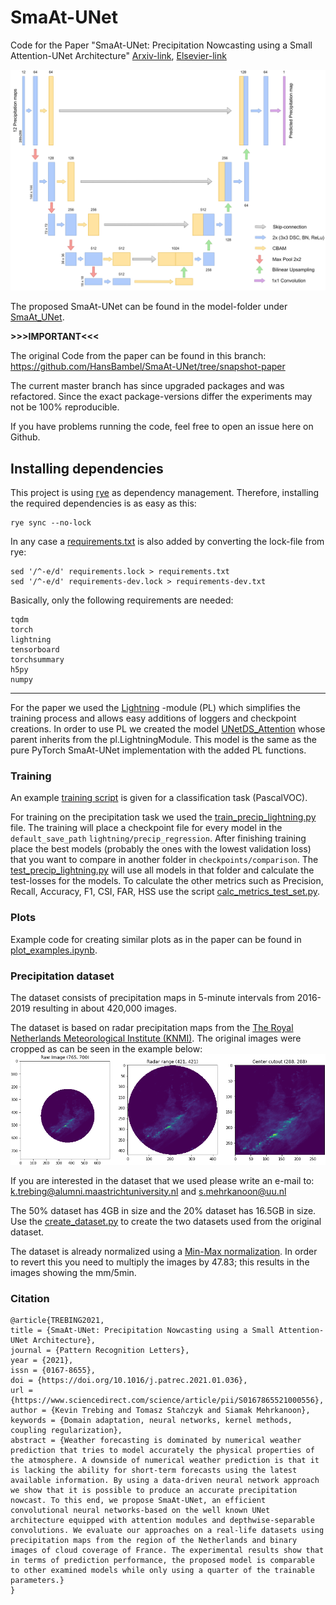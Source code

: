 # SmaAt-UNet
Code for the Paper "SmaAt-UNet: Precipitation Nowcasting using a Small Attention-UNet Architecture" [Arxiv-link](https://arxiv.org/abs/2007.04417), [Elsevier-link](https://www.sciencedirect.com/science/article/pii/S0167865521000556?via%3Dihub)

![SmaAt-UNet](SmaAt-UNet.png)

The proposed SmaAt-UNet can be found in the model-folder under [SmaAt_UNet](models/SmaAt_UNet.py).

**>>>IMPORTANT<<<**

The original Code from the paper can be found in this branch: https://github.com/HansBambel/SmaAt-UNet/tree/snapshot-paper

The current master branch has since upgraded packages and was refactored. Since the exact package-versions differ the experiments may not be 100% reproducible.

If you have problems running the code, feel free to open an issue here on Github.

## Installing dependencies
This project is using [rye](https://rye-up.com/) as dependency management. Therefore, installing the required dependencies is as easy as this:
```shell
rye sync --no-lock
```

In any case a [requirements.txt](requirements.txt) is also added by converting the lock-file from rye:
```shell
sed '/^-e/d' requirements.lock > requirements.txt
sed '/^-e/d' requirements-dev.lock > requirements-dev.txt
```

Basically, only the following requirements are needed:
```
tqdm
torch
lightning
tensorboard
torchsummary
h5py
numpy
```

---
For the paper we used the [Lightning](https://github.com/Lightning-AI/lightning) -module (PL) which simplifies the training process and allows easy additions of loggers and checkpoint creations.
In order to use PL we created the model [UNetDS_Attention](models/unet_precip_regression_lightning.py) whose parent inherits from the pl.LightningModule. This model is the same as the pure PyTorch SmaAt-UNet implementation with the added PL functions.

### Training
An example [training script](train_SmaAtUNet.py) is given for a classification task (PascalVOC).

For training on the precipitation task we used the [train_precip_lightning.py](train_precip_lightning.py) file.
The training will place a checkpoint file for every model in the `default_save_path` `lightning/precip_regression`. After finishing training place the best models (probably the ones with the lowest validation loss) that you want to compare in another folder in `checkpoints/comparison`.
The [test_precip_lightning.py](test_precip_lightning.py) will use all models in that folder and calculate the test-losses for the models.
To calculate the other metrics such as Precision, Recall, Accuracy, F1, CSI, FAR, HSS use the script [calc_metrics_test_set.py](calc_metrics_test_set.py).

### Plots
Example code for creating similar plots as in the paper can be found in [plot_examples.ipynb](plot_examples.ipynb).

### Precipitation dataset
The dataset consists of precipitation maps in 5-minute intervals from 2016-2019 resulting in about 420,000 images.

The dataset is based on radar precipitation maps from the [The Royal Netherlands Meteorological Institute (KNMI)](https://www.knmi.nl/over-het-knmi/about).
The original images were cropped as can be seen in the example below:
![Precip cutout](Precipitation%20map%20Cutout.png)

If you are interested in the dataset that we used please write an e-mail to: k.trebing@alumni.maastrichtuniversity.nl and s.mehrkanoon@uu.nl

The 50% dataset has 4GB in size and the 20% dataset has 16.5GB in size. Use the [create_dataset.py](create_datasets.py) to create the two datasets used from the original dataset.

The dataset is already normalized using a [Min-Max normalization](https://en.wikipedia.org/wiki/Feature_scaling#Rescaling_(min-max_normalization)).
In order to revert this you need to multiply the images by 47.83; this results in the images showing the mm/5min.

### Citation
```
@article{TREBING2021,
title = {SmaAt-UNet: Precipitation Nowcasting using a Small Attention-UNet Architecture},
journal = {Pattern Recognition Letters},
year = {2021},
issn = {0167-8655},
doi = {https://doi.org/10.1016/j.patrec.2021.01.036},
url = {https://www.sciencedirect.com/science/article/pii/S0167865521000556},
author = {Kevin Trebing and Tomasz Staǹczyk and Siamak Mehrkanoon},
keywords = {Domain adaptation, neural networks, kernel methods, coupling regularization},
abstract = {Weather forecasting is dominated by numerical weather prediction that tries to model accurately the physical properties of the atmosphere. A downside of numerical weather prediction is that it is lacking the ability for short-term forecasts using the latest available information. By using a data-driven neural network approach we show that it is possible to produce an accurate precipitation nowcast. To this end, we propose SmaAt-UNet, an efficient convolutional neural networks-based on the well known UNet architecture equipped with attention modules and depthwise-separable convolutions. We evaluate our approaches on a real-life datasets using precipitation maps from the region of the Netherlands and binary images of cloud coverage of France. The experimental results show that in terms of prediction performance, the proposed model is comparable to other examined models while only using a quarter of the trainable parameters.}
}
```

